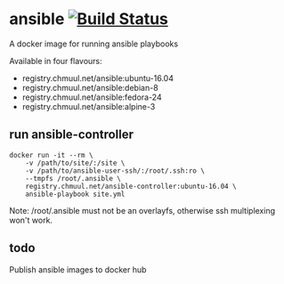 # ansible  [![Build Status](https://drone.chmuul.net/api/badges/aal/ansible/status.svg)](https://drone.chmuul.net/aal/ansible)

A docker image for running ansible playbooks

Available in four flavours:

* registry.chmuul.net/ansible:ubuntu-16.04
* registry.chmuul.net/ansible:debian-8
* registry.chmuul.net/ansible:fedora-24
* registry.chmuul.net/ansible:alpine-3

## run ansible-controller

    docker run -it --rm \
        -v /path/to/site/:/site \
        -v /path/to/ansible-user-ssh/:/root/.ssh:ro \
        --tmpfs /root/.ansible \
        registry.chmuul.net/ansible-controller:ubuntu-16.04 \
        ansible-playbook site.yml

Note: /root/.ansible must not be an overlayfs, otherwise ssh multiplexing won't work.

## todo

Publish ansible images to docker hub
